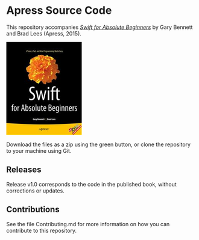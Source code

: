 # Apress Source Code

This repository accompanies [*Swift for Absolute Beginners*](http://www.apress.com/9781484208878) by Gary Bennett and Brad Lees (Apress, 2015).

![Cover image](9781484208878.jpg)

Download the files as a zip using the green button, or clone the repository to your machine using Git.

## Releases

Release v1.0 corresponds to the code in the published book, without corrections or updates.

## Contributions

See the file Contributing.md for more information on how you can contribute to this repository.
